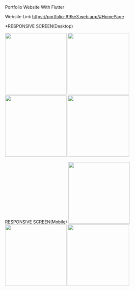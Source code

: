 Portfolio Website With Flutter

Website Link 
https://portfolio-995e3.web.app/#HomePage

*RESPONSIVE SCREEN(Desktop)

<img src="https://user-images.githubusercontent.com/53872301/164890561-88b07344-72cf-4847-83bb-c36ecb69aca3.png" width="200"/>

<img src="https://user-images.githubusercontent.com/53872301/211150881-02d7b8d8-7c07-45c7-958c-5abac2b5ac66.png" width="200"/>
<img src="https://user-images.githubusercontent.com/53872301/211150899-76038d2e-ffe4-45d1-8864-7ba952c621a9.png" width="200"/>
<img src="https://user-images.githubusercontent.com/53872301/211150906-d62fd499-3087-44d7-840b-391923f3f720.png" width="200"/>
<p>

RESPONSIVE SCREEN(Mobile)
<img src="https://user-images.githubusercontent.com/53872301/221426814-f4e3e241-ac48-4c1e-9585-8fb593f77a25.png" width="200"/>
<img src="https://user-images.githubusercontent.com/53872301/221426817-192a95b7-7130-42b8-9e94-11e35e69da82.png" width="200"/>
<img src="https://user-images.githubusercontent.com/53872301/221426818-3b05d972-c0a2-4a91-9a18-8511e0ef9549.png" width="200"/>
